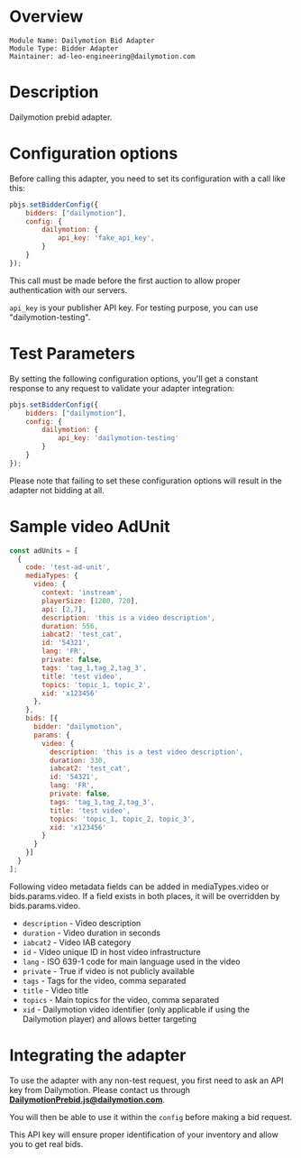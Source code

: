 # Overview

```
Module Name: Dailymotion Bid Adapter
Module Type: Bidder Adapter
Maintainer: ad-leo-engineering@dailymotion.com
```

# Description

Dailymotion prebid adapter.

# Configuration options

Before calling this adapter, you need to set its configuration with a call like this:

```javascript
pbjs.setBidderConfig({
    bidders: ["dailymotion"],
    config: {
        dailymotion: {
            api_key: 'fake_api_key',
        }
    }
});
```

This call must be made before the first auction to allow proper authentication with our servers.

`api_key` is your publisher API key. For testing purpose, you can use "dailymotion-testing".

# Test Parameters

By setting the following configuration options, you'll get a constant response to any request to validate your adapter integration:

```javascript
pbjs.setBidderConfig({
    bidders: ["dailymotion"],
    config: {
        dailymotion: {
            api_key: 'dailymotion-testing'
        }
    }
});
```

Please note that failing to set these configuration options will result in the adapter not bidding at all.

# Sample video AdUnit

```javascript
const adUnits = [
  {
    code: 'test-ad-unit',
    mediaTypes: {
      video: {
        context: 'instream',
        playerSize: [1280, 720],
        api: [2,7],
        description: 'this is a video description',
        duration: 556,
        iabcat2: 'test_cat',
        id: '54321',
        lang: 'FR',
        private: false,
        tags: 'tag_1,tag_2,tag_3',
        title: 'test video',
        topics: 'topic_1, topic_2',
        xid: 'x123456'
      },
    },
    bids: [{
      bidder: "dailymotion",
      params: {
        video: {
          description: 'this is a test video description',
          duration: 330,
          iabcat2: 'test_cat',
          id: '54321',
          lang: 'FR',
          private: false,
          tags: 'tag_1,tag_2,tag_3',
          title: 'test video',
          topics: 'topic_1, topic_2, topic_3',
          xid: 'x123456'
        }
      }
    }]
  }
];
```

Following video metadata fields can be added in mediaTypes.video or bids.params.video. If a field exists in both places, it will be overridden by bids.params.video.

* `description` - Video description
* `duration` - Video duration in seconds
* `iabcat2` - Video IAB category
* `id` - Video unique ID in host video infrastructure
* `lang` - ISO 639-1 code for main language used in the video
* `private` - True if video is not publicly available
* `tags` - Tags for the video, comma separated
* `title` - Video title
* `topics` - Main topics for the video, comma separated
* `xid` - Dailymotion video identifier (only applicable if using the Dailymotion player) and allows better targeting

# Integrating the adapter

To use the adapter with any non-test request, you first need to ask an API key from Dailymotion. Please contact us through **DailymotionPrebid.js@dailymotion.com**.

You will then be able to use it within the `config` before making a bid request.

This API key will ensure proper identification of your inventory and allow you to get real bids.
